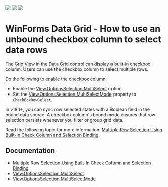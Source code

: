 <!-- default badges list -->
![](https://img.shields.io/endpoint?url=https://codecentral.devexpress.com/api/v1/VersionRange/128632187/18.1.3%2B)
[![](https://img.shields.io/badge/Open_in_DevExpress_Support_Center-FF7200?style=flat-square&logo=DevExpress&logoColor=white)](https://supportcenter.devexpress.com/ticket/details/E990)
[![](https://img.shields.io/badge/📖_How_to_use_DevExpress_Examples-e9f6fc?style=flat-square)](https://docs.devexpress.com/GeneralInformation/403183)
<!-- default badges end -->

# WinForms Data Grid - How to use an unbound checkbox column to select data rows

The [Grid View](https://docs.devexpress.com/WindowsForms/3464/controls-and-libraries/data-grid/views/grid-view) in the [Data Grid](https://docs.devexpress.com/WindowsForms/3455/controls-and-libraries/data-grid) control can display a built-in checkbox column. Users can use the checkbox column to select multiple rows.

Do the following to enable the checkbox column:
- Enable the [View.OptionsSelection.MultiSelect](https://docs.devexpress.com/WindowsForms/DevExpress.XtraGrid.Views.Base.ColumnViewOptionsSelection.MultiSelect) option.
- Set the [View.OptionsSelection.MultiSelectMode](https://docs.devexpress.com/WindowsForms/DevExpress.XtraGrid.Views.Grid.GridOptionsSelection.MultiSelectMode) property to `CheckBoxRowSelect`.

In v18.1+, you can sync row selected states with a Boolean field in the bound data source. A checkbox column's bound mode ensures that row selection persists whenever you filter or group grid data.

Read the following topic for more information: [Multiple Row Selection Using Built-In Check Column and Selection Binding](https://docs.devexpress.com/WindowsForms/16439/controls-and-libraries/data-grid/focus-and-selection-handling/multiple-row-selection-via-built-in-check-column-and-selection-binding).

## Documentation

* [Multiple Row Selection Using Built-In Check Column and Selection Binding](https://docs.devexpress.com/WindowsForms/16439/controls-and-libraries/data-grid/focus-and-selection-handling/multiple-row-selection-via-built-in-check-column-and-selection-binding)
* [View.OptionsSelection.MultiSelect](https://docs.devexpress.com/WindowsForms/DevExpress.XtraGrid.Views.Base.ColumnViewOptionsSelection.MultiSelect)
* [View.OptionsSelection.MultiSelectMode](https://docs.devexpress.com/WindowsForms/DevExpress.XtraGrid.Views.Grid.GridOptionsSelection.MultiSelectMode)
